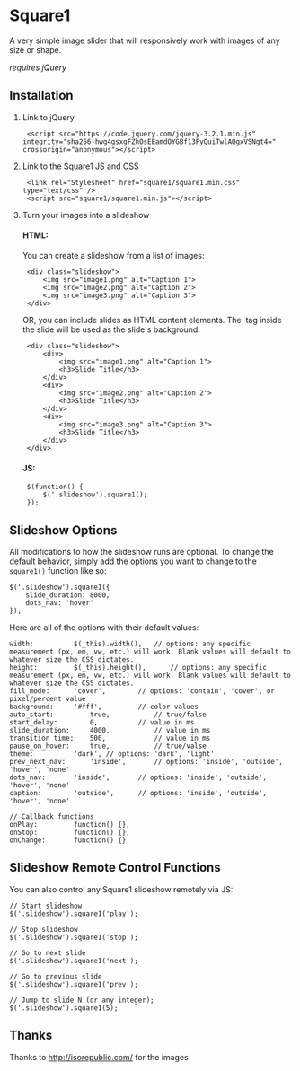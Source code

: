 # Square1
A very simple image slider that will responsively work with images of any size or shape.



*requires jQuery*


## Installation

1. Link to jQuery

		<script src="https://code.jquery.com/jquery-3.2.1.min.js" integrity="sha256-hwg4gsxgFZhOsEEamdOYGBf13FyQuiTwlAQgxVSNgt4=" crossorigin="anonymous"></script>

2. Link to the Square1 JS and CSS

		<link rel="Stylesheet" href="square1/square1.min.css" type="text/css" />
		<script src="square1/square1.min.js"></script>

3. Turn your images into a slideshow

	#### HTML:

	You can create a slideshow from a list of images:

		<div class="slideshow">
			<img src="image1.png" alt="Caption 1">
			<img src="image2.png" alt="Caption 2">
			<img src="image3.png" alt="Caption 3">
		</div>


	OR, you can include slides as HTML content elements. The <img> tag inside the slide will be used as the slide's background:

		<div class="slideshow">
			<div>
				<img src="image1.png" alt="Caption 1">
				<h3>Slide Title</h3>
			</div>
			<div>
				<img src="image2.png" alt="Caption 2">
				<h3>Slide Title</h3>
			</div>
			<div>
				<img src="image3.png" alt="Caption 3">
				<h3>Slide Title</h3>
			</div>
		</div>


	#### JS:

		$(function() {
			$('.slideshow').square1();
		});




## Slideshow Options

All modifications to how the slideshow runs are optional. To change the default behavior, simply add the options you want to change to the `square1()` function like so:

	$('.slideshow').square1({
		slide_duration: 8000,
		dots_nav: 'hover'
	});


Here are all of the options with their default values:


	width: 			$(_this).width(), 	// options: any specific measurement (px, em, vw, etc.) will work. Blank values will default to whatever size the CSS dictates.
	height: 		$(_this).height(),  	// options: any specific measurement (px, em, vw, etc.) will work. Blank values will default to whatever size the CSS dictates.
	fill_mode: 		'cover', 		// options: 'contain', 'cover', or pixel/percent value
	background:		'#fff',			// color values
	auto_start: 		true,			// true/false
	start_delay: 		0, 			// value in ms
	slide_duration: 	4000, 			// value in ms
	transition_time: 	500, 			// value in ms
	pause_on_hover: 	true,			// true/valse
	theme:			'dark',	// options: 'dark', 'light'
	prev_next_nav: 		'inside', 		// options: 'inside', 'outside', 'hover', 'none'
	dots_nav: 		'inside', 		// options: 'inside', 'outside', 'hover', 'none'
	caption: 		'outside', 		// options: 'inside', 'outside', 'hover', 'none'
	
	// Callback functions
	onPlay: 		function() {},
	onStop: 		function() {},
	onChange: 		function() {}


## Slideshow Remote Control Functions

You can also control any Square1 slideshow remotely via JS:

	// Start slideshow
	$('.slideshow').square1('play');

	// Stop slideshow
	$('.slideshow').square1('stop');

	// Go to next slide
	$('.slideshow').square1('next');

	// Go to previous slide
	$('.slideshow').square1('prev');

	// Jump to slide N (or any integer);
	$('.slideshow').square1(5);






## Thanks

Thanks to http://isorepublic.com/ for the images

